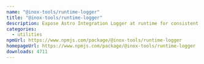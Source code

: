 ```yaml
---
name: "@inox-tools/runtime-logger"
title: "@inox-tools/runtime-logger"
description: Expose Astro Integration Logger at runtime for consistent output
categories:
  - utilities
npmUrl: https://www.npmjs.com/package/@inox-tools/runtime-logger
homepageUrl: https://www.npmjs.com/package/@inox-tools/runtime-logger
downloads: 4711
---
```

